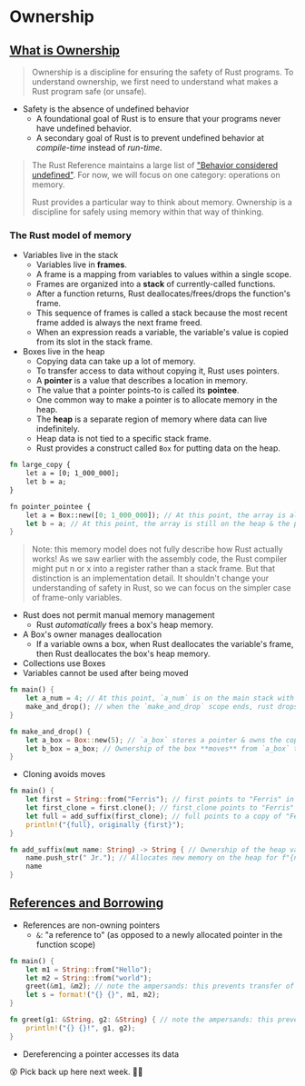 # Ownership

## [What is Ownership](https://rust-book.cs.brown.edu/ch04-01-what-is-ownership.html)

> Ownership is a discipline for ensuring the safety of Rust programs. To understand ownership, we first need to understand what makes a Rust program safe (or unsafe).

- Safety is the absence of undefined behavior
  - A foundational goal of Rust is to ensure that your programs never have undefined behavior.
  - A secondary goal of Rust is to prevent undefined behavior at *compile-time* instead of *run-time*.

> The Rust Reference maintains a large list of ["Behavior considered undefined"](https://doc.rust-lang.org/reference/behavior-considered-undefined.html).
> For now, we will focus on one category: operations on memory.
>
> Rust provides a particular way to think about memory. Ownership is a discipline for safely using memory within that way of thinking.

### The Rust model of memory

- Variables live in the stack
  - Variables live in **frames**.
  - A frame is a mapping from variables to values within a single scope.
  - Frames are organized into a **stack** of currently-called functions.
  - After a function returns, Rust deallocates/frees/drops the function's frame.
  - This sequence of frames is called a stack because the most recent frame added is always the next frame freed.
  - When an expression reads a variable, the variable's value is copied from its slot in the stack frame.
- Boxes live in the heap
  - Copying data can take up a lot of memory.
  - To transfer access to data without copying it, Rust uses pointers.
  - A **pointer** is a value that describes a location in memory.
  - The value that a pointer points-to is called its **pointee**.
  - One common way to make a pointer is to allocate memory in the heap.
  - The **heap** is a separate region of memory where data can live indefinitely.
  - Heap data is not tied to a specific stack frame.
  - Rust provides a construct called `Box` for putting data on the heap.

```rust
fn large_copy {
    let a = [0; 1_000_000];
    let b = a;
}

fn pointer_pointee {
    let a = Box::new([0; 1_000_000]); // At this point, the array is allocated on the heap & a stores a pointer
    let b = a; // At this point, the array is still on the heap & the pointer is copied (moved?) from a into b
}
```

> Note: this memory model does not fully describe how Rust actually works!
> As we saw earlier with the assembly code, the Rust compiler might put n or x into a register rather than a stack frame.
> But that distinction is an implementation detail.
> It shouldn't change your understanding of safety in Rust, so we can focus on the simpler case of frame-only variables.

- Rust does not permit manual memory management
  - Rust *automatically* frees a box's heap memory.
- A Box's owner manages deallocation
  - If a variable owns a box, when Rust deallocates the variable's frame, then Rust deallocates the box's heap memory.
- Collections use Boxes
- Variables cannot be used after being moved

```rust
fn main() {
    let a_num = 4; // At this point, `a_num` is on the main stack with a copy of 4
    make_and_drop(); // when the `make_and_drop` scope ends, rust drops the `a_box` pointer from the stack & also deallocates the heap copy of 5 that `a_box` owned
}

fn make_and_drop() {
    let a_box = Box::new(5); // `a_box` stores a pointer & owns the copy of 5 on the heap
    let b_box = a_box; // Ownership of the box **moves** from `a_box` to `b_box`; `a_box` can no longer be used
}
```

- Cloning avoids moves

```rust
fn main() {
    let first = String::from("Ferris"); // first points to "Ferris" in heap memory
    let first_clone = first.clone(); // first_clone points to "Ferris" in a separate heap memory location
    let full = add_suffix(first_clone); // full points to a copy of "Ferris Jr." and first_clone points to deallocated memory (previously the separate heap copy of "Ferris")
    println!("{full}, originally {first}");
}

fn add_suffix(mut name: String) -> String { // Ownership of the heap value moves from `first_clone` to `name`, so `first_clone` is immediately unusable
    name.push_str(" Jr."); // Allocates new memory on the heap for f"{name} Jr.", updates the pointer, and deallocates the previous heap memory
    name
}
```

## [References and Borrowing](https://rust-book.cs.brown.edu/ch04-02-references-and-borrowing.html)

- References are non-owning pointers
  - `&`: "a reference to" (as opposed to a newly allocated pointer in the function scope)

```rust
fn main() {
    let m1 = String::from("Hello");
    let m2 = String::from("world");
    greet(&m1, &m2); // note the ampersands: this prevents transfer of ownership
    let s = format!("{} {}", m1, m2);
}

fn greet(g1: &String, g2: &String) { // note the ampersands: this prevents transfer of ownership
    println!("{} {}!", g1, g2);
}
```

- Dereferencing a pointer accesses its data

:dizzy_face: Pick back up here next week. :face_with_spiral_eyes:
